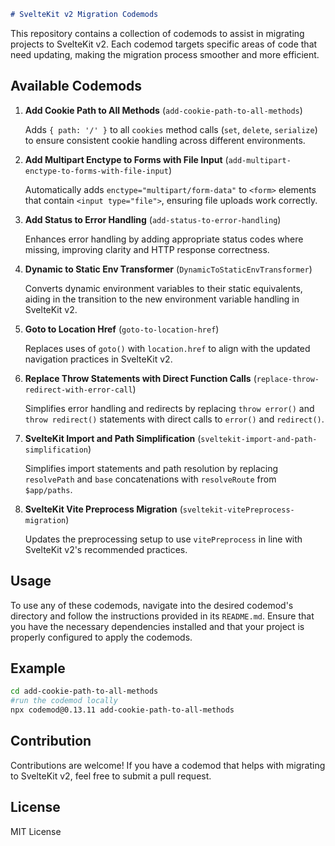 ```markdown
# SvelteKit v2 Migration Codemods
```

This repository contains a collection of codemods to assist in migrating projects to SvelteKit v2. Each codemod targets specific areas of code that need updating, making the migration process smoother and more efficient.

## Available Codemods

1. **Add Cookie Path to All Methods** (`add-cookie-path-to-all-methods`)

   Adds `{ path: '/' }` to all `cookies` method calls (`set`, `delete`, `serialize`) to ensure consistent cookie handling across different environments.

2. **Add Multipart Enctype to Forms with File Input** (`add-multipart-enctype-to-forms-with-file-input`)

   Automatically adds `enctype="multipart/form-data"` to `<form>` elements that contain `<input type="file">`, ensuring file uploads work correctly.

3. **Add Status to Error Handling** (`add-status-to-error-handling`)

   Enhances error handling by adding appropriate status codes where missing, improving clarity and HTTP response correctness.

4. **Dynamic to Static Env Transformer** (`DynamicToStaticEnvTransformer`)

   Converts dynamic environment variables to their static equivalents, aiding in the transition to the new environment variable handling in SvelteKit v2.

5. **Goto to Location Href** (`goto-to-location-href`)

   Replaces uses of `goto()` with `location.href` to align with the updated navigation practices in SvelteKit v2.

6. **Replace Throw Statements with Direct Function Calls** (`replace-throw-redirect-with-error-call`)

   Simplifies error handling and redirects by replacing `throw error()` and `throw redirect()` statements with direct calls to `error()` and `redirect()`.

7. **SvelteKit Import and Path Simplification** (`sveltekit-import-and-path-simplification`)

   Simplifies import statements and path resolution by replacing `resolvePath` and `base` concatenations with `resolveRoute` from `$app/paths`.

8. **SvelteKit Vite Preprocess Migration** (`sveltekit-vitePreprocess-migration`)

   Updates the preprocessing setup to use `vitePreprocess` in line with SvelteKit v2's recommended practices.

## Usage

To use any of these codemods, navigate into the desired codemod's directory and follow the instructions provided in its `README.md`. Ensure that you have the necessary dependencies installed and that your project is properly configured to apply the codemods.

## Example

```bash
cd add-cookie-path-to-all-methods
#run the codemod locally
npx codemod@0.13.11 add-cookie-path-to-all-methods
```

## Contribution

Contributions are welcome! If you have a codemod that helps with migrating to SvelteKit v2, feel free to submit a pull request.

## License

MIT License
```
